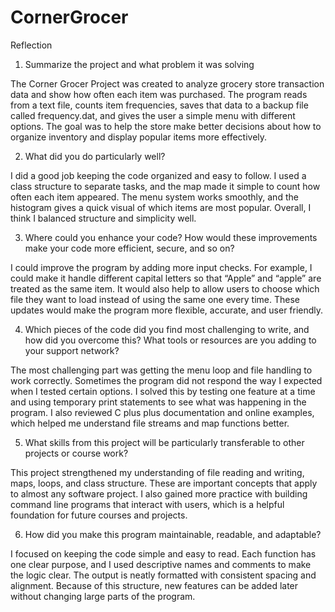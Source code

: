 # CornerGrocer
Reflection
1. Summarize the project and what problem it was solving

The Corner Grocer Project was created to analyze grocery store transaction data and show how often each item was purchased. The program reads from a text file, counts item frequencies, saves that data to a backup file called frequency.dat, and gives the user a simple menu with different options. The goal was to help the store make better decisions about how to organize inventory and display popular items more effectively.

2. What did you do particularly well?

I did a good job keeping the code organized and easy to follow. I used a class structure to separate tasks, and the map made it simple to count how often each item appeared. The menu system works smoothly, and the histogram gives a quick visual of which items are most popular. Overall, I think I balanced structure and simplicity well.

3. Where could you enhance your code? How would these improvements make your code more efficient, secure, and so on?

I could improve the program by adding more input checks. For example, I could make it handle different capital letters so that “Apple” and “apple” are treated as the same item. It would also help to allow users to choose which file they want to load instead of using the same one every time. These updates would make the program more flexible, accurate, and user friendly.

4. Which pieces of the code did you find most challenging to write, and how did you overcome this? What tools or resources are you adding to your support network?

The most challenging part was getting the menu loop and file handling to work correctly. Sometimes the program did not respond the way I expected when I tested certain options. I solved this by testing one feature at a time and using temporary print statements to see what was happening in the program. I also reviewed C plus plus documentation and online examples, which helped me understand file streams and map functions better.

5. What skills from this project will be particularly transferable to other projects or course work?

This project strengthened my understanding of file reading and writing, maps, loops, and class structure. These are important concepts that apply to almost any software project. I also gained more practice with building command line programs that interact with users, which is a helpful foundation for future courses and projects.

6. How did you make this program maintainable, readable, and adaptable?

I focused on keeping the code simple and easy to read. Each function has one clear purpose, and I used descriptive names and comments to make the logic clear. The output is neatly formatted with consistent spacing and alignment. Because of this structure, new features can be added later without changing large parts of the program.
